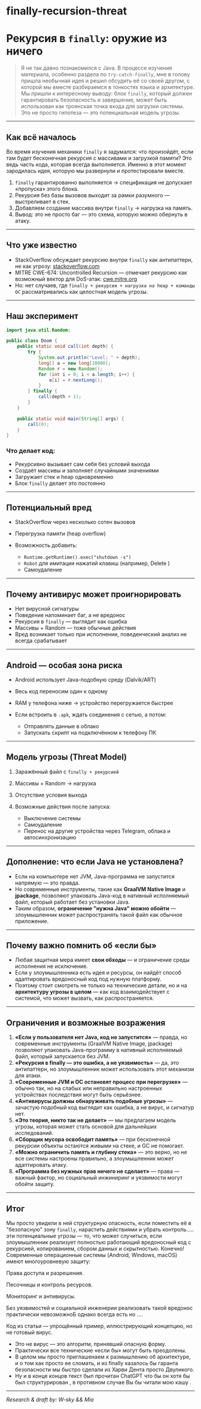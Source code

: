 # finally-recursion-threat
# Рекурсия в `finally`: оружие из ничего

> Я не так давно познакомился с Java. В процессе изучения материала, особенно раздела по `try-catch-finally`, мне в голову пришла необычная идея и решил обсудить её со своей другом, с которой мы вместе разбираемся в тонкостях языка и архитектуре. Мы пришли к интересному выводу: блок `finally`, который должен гарантировать безопасность и завершение, может быть использован как троянская точка входа для загрузки системы. Это не просто гипотеза — это потенциальная модель угрозы.

---

## Как всё началось

Во время изучения механики `finally` я задумался: что произойдёт, если там будет  бесконечная рекурсия с массивами и загрузкой памяти? Это ведь часть кода, которая всегда выполняется. Именно в этот момент зародилась идея, которую мы развернули и протестировали вместе.

1. `finally` гарантированно выполняется → спецификация не допускает «пропуска» этого блока.
2. Рекурсия без базы вызовов выходит за рамки разумного — выстреливает в стек.
3. Добавляем создание массива внутри `finally` → нагрузка на память.
4. Вывод: это не просто баг — это схема, которую можно обернуть в атаку.

---

## Что уже известно

* StackOverflow обсуждает рекурсию внутри `finally` как антипаттерн, не как угрозу: [stackoverflow.com](https://stackoverflow.com/questions/55756193/recursion-within-a-try-catch-finally-block-how-to-only-call-the-finally-block-o)
* MITRE CWE-674: Uncontrolled Recursion — отмечает рекурсию как возможный вектор для DoS-атак: [cwe.mitre.org](https://cwe.mitre.org/data/definitions/674.html)
* Но: нет случаев, где `finally + рекурсия + нагрузка на heap + команды ОС` рассматривались как целостная модель угрозы. 

---

## Наш эксперимент

```java
import java.util.Random;

public class Doom {
    public static void call(int depth) {
        try {
            System.out.println("Level: " + depth);
            long[] a = new long[10000];
            Random r = new Random();
            for (int i = 0; i < a.length; i++) {
                a[i] = r.nextLong();
            }
        } finally {
            call(depth + 1); 
        }
    }

    public static void main(String[] args) {
        call(0);
    }
}
```

### Что делает код:

* Рекурсивно вызывает сам себя без условий выхода
* Создаёт массивы и заполняет случайными значениями
* Загружает стек и heap одновременно
* Блок `finally` делает это постоянно

---

## Потенциальный вред

* StackOverflow через несколько сотен вызовов
* Перегрузка памяти (heap overflow)
* Возможность добавить:

  * `Runtime.getRuntime().exec("shutdown -s")`
  * `Robot` для имитации нажатий клавиш (например, Delete )
  * Самоудаление 

---

## Почему антивирус может проигнорировать

* Нет вирусной сигнатуры
* Поведение напоминает баг, а не вредонос
* Рекурсия в `finally` — выглядит как ошибка
* Массивы + Random — тоже обычные действия
* Вред возникает только при исполнении, поведенческий анализ не всегда срабатывает

---

## Android — особая зона риска

* Android использует Java-подобную среду (Dalvik/ART)
* Весь код переносим один к одному
* RAM у телефона ниже → устройство перегружается быстрее
* Если встроить в `.apk`, ждать соединения с сетью, а потом:

  * Отправлять данные в облако
  * Запускать скрипт на подключённом к телефону ПК

---

## Модель угрозы (Threat Model)

1. Заражённый файл с `finally + рекурсией`
2. Массивы + Random → нагрузка
3. Отсутствие условия выхода
4. Возможные действия после запуска:

   * Выключение системы
   * Самоудаление
   * Перенос на другие устройства через Telegram, облака и автосинхронизацию

---

## Дополнение: что если Java не установлена?

* Если на компьютере нет JVM, Java-программа не запустится напрямую — это правда.
* Но современные инструменты, такие как **GraalVM Native Image** и **jpackage**, позволяют упаковать Java-код в нативный исполняемый файл, который работает без установки Java.
* Таким образом, **ограничение "нужна Java" можно обойти** — злоумышленник может распространять такой файл как обычное приложение.

---

## Почему важно помнить об «если бы»

* Любая защитная мера имеет **свои обходы** — и ограничение среды исполнения не исключение.
* Если у злоумышленника есть идея и ресурсы, он найдёт способ адаптировать вредоносный код под нужную платформу.
* Поэтому стоит смотреть не только на технические детали, но и на **архитектуру угрозы в целом** — как код взаимодействует с системой, что может вызвать, как распространяется.

---

## Ограничения и возможные возражения

1. **«Если у пользователя нет Java, код не запустится»** — правда, но современные инструменты (GraalVM Native Image, jpackage) позволяют упаковать Java-программу в нативный исполняемый файл, который запускается без JVM.
2. **«Рекурсия в finally — это ошибка, а не уязвимость»** — да, это антипаттерн, но злоумышленник может использовать этот механизм для атаки.
3. **«Современные JVM и ОС остановят процесс при перегрузке»** — обычно так, но на слабых или неправильно настроенных устройствах последствия могут быть серьёзнее.
4. **«Антивирусы должны обнаруживать подобные угрозы»** — зачастую подобный код выглядит как ошибка, а не вирус, и сигнатур нет.
5. **«Это теория, никто так не делает»** — мы предлагаем модель угрозы, которая может стать основой для дальнейших исследований.
6. **«Сборщик мусора освободит память»** — при бесконечной рекурсии объекты остаются живыми на стеке, и GC не помогает.
7. **«Можно ограничить память и глубину стека»** — это верно, но не все системы настроены правильно, а злоумышленник может адаптировать атаку.
8. **«Программа без нужных прав ничего не сделает»** — права — важный фактор, но социальный инжиниринг и уязвимости могут обойти защиту.

---

## Итог

 Мы просто увидели в ней структурную опасность, если поместить её в "безопасную" зону `finally`, нарастить действиями и убрать контроль.....
 эти потенциальные угрозы — то, что может случиться, если злоумышленник реализует полностью работающий вредоносный код с рекурсией, копированием, сбором данных и скрытностью.
 Конечно! Современные операционные системы (Android, Windows, macOS) имеют многоуровневую защиту:

Права доступа и разрешения.

Песочницы и контроль ресурсов.

Мониторинг и антивирусы.

Без уязвимостей и социальной инженерии реализовать такой вредонос практически невозможноБ однако всегда есть но ....

Код из статьи — упрощённый пример, иллюстрирующий концепцию, но не готовый вирус.

* Это не вирус — это алгоритм, принявший опасную форму.
* Практически все технические «если бы» могут быть преодолены.
* В целом мы просто приглашенаем к размышлению об архитектуре, и о том как просто ее сломать, и из finally казалось бы гаранта безопасности мы быстро сделали из Харви Дента просто Двуликого.
* Ну и в конце концов текст был прочитан ChatGPT что бы он хотя бы был структурирован , в противном случае Вы бы читали мою кашу .

---

*Research & draft by: W-sky && Mia*

